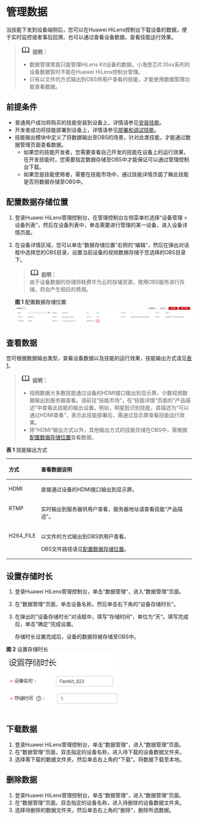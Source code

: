 # 管理数据<a name="hilens_02_0041"></a>

当技能下发到设备端侧后，您可以在Huawei HiLens控制台下载设备的数据，便于实时监控或者事后回溯，也可以通过查看设备数据，查看技能运行效果。

>![](public_sys-resources/icon-note.gif) **说明：**   
>-   数据管理里面只能管理HiLens Kit设备的数据。小海思芯片35xx系列的设备数据暂时不能在Huawei HiLens控制台管理。  
>-   只有以文件的方式输出到OBS供用户查看的技能，才能使用数据管理功能查看数据。  

## 前提条件<a name="zh-cn_topic_0149301488_section185194333156"></a>

-   普通用户成功将购买的技能安装到设备上，详情请参见[安装技能](安装技能.md)。
-   开发者成功将技能部署到设备上，详情请参见[部署和调试技能](部署和调试技能.md)。
-   技能输出模块中定义了将数据输出至OBS的场景，针对此类技能，才能通过数据管理页面查看数据。
    -   如果您的技能开发者，您需要查看自己开发的技能在设备上的运行效果，在开发技能时，您需要指定数据存储至OBS中才能保证可以通过管理控制台下载。
    -   如果您是技能使用者，需要在技能市场中，通过技能详情页面了解此技能是否将数据存储至OBS中。


## 配置数据存储位置<a name="section62758120211"></a>

1.  登录Huawei HiLens管理控制台，在管理控制台左侧菜单栏选择“设备管理 \>设备列表“，然后在设备列表中，单击需要进行管理的某一设备，进入设备详情页面。
2.  在设备详情区域，您可以单击“数据存储位置“右侧的“编辑“，然后在弹出对话框中选择您的OBS目录，设置当前设备的视频数据存储于您选择的OBS目录下。

    >![](public_sys-resources/icon-note.gif) **说明：**   
    >由于设备数据的存储将耗费华为云的存储资源，使用OBS服务进行存储，将会产生相应的费用。  

    **图 1**  配置数据存储位置<a name="fig18262105118223"></a>  
    ![](figures/配置数据存储位置.png "配置数据存储位置")


## 查看数据<a name="zh-cn_topic_0149301488_section088511555413"></a>

您可根据数据输出类型，查看设备数据以及技能的运行效果，技能输出方式请见[表1](#table125984955416)。

>![](public_sys-resources/icon-note.gif) **说明：**   
>-   视频数据大多数技能通过设备的HDMI接口输出到显示屏，少数视频数据输出到服务器查看。请前往“技能市场“，在“技能详情“页面的“产品描述“中查看此技能的输出设置。例如，明星脸识别技能，其描述为“可以通过HDMI查看”，表示此技能部署后，需通过显示屏查看技能运行效果。  
>-   除“HDMI“输出方式以外，其他输出方式的技能存储在OBS中，需根据[配置数据存储位置](#section62758120211)查看数据。  

**表 1**  技能输出方式

<a name="table125984955416"></a>
<table><thead align="left"><tr id="row166023965415"><th class="cellrowborder" valign="top" width="17.419999999999998%" id="mcps1.2.3.1.1"><p id="p2060210910544"><a name="p2060210910544"></a><a name="p2060210910544"></a>方式</p>
</th>
<th class="cellrowborder" valign="top" width="82.58%" id="mcps1.2.3.1.2"><p id="p1060219910544"><a name="p1060219910544"></a><a name="p1060219910544"></a>查看数据说明</p>
</th>
</tr>
</thead>
<tbody><tr id="row146026910544"><td class="cellrowborder" valign="top" width="17.419999999999998%" headers="mcps1.2.3.1.1 "><p id="p106026915418"><a name="p106026915418"></a><a name="p106026915418"></a>HDMI</p>
</td>
<td class="cellrowborder" valign="top" width="82.58%" headers="mcps1.2.3.1.2 "><p id="p14386171211559"><a name="p14386171211559"></a><a name="p14386171211559"></a>直接通过设备的HDMI接口输出到显示屏。</p>
</td>
</tr>
<tr id="row126028913541"><td class="cellrowborder" valign="top" width="17.419999999999998%" headers="mcps1.2.3.1.1 "><p id="p146021695543"><a name="p146021695543"></a><a name="p146021695543"></a>RTMP</p>
</td>
<td class="cellrowborder" valign="top" width="82.58%" headers="mcps1.2.3.1.2 "><p id="p46011855518"><a name="p46011855518"></a><a name="p46011855518"></a>实时输出到服务器供用户查看，服务器地址请查看技能<span class="parmname" id="parmname67391240165617"><a name="parmname67391240165617"></a><a name="parmname67391240165617"></a>“产品描述”</span>。</p>
</td>
</tr>
<tr id="row06028917543"><td class="cellrowborder" valign="top" width="17.419999999999998%" headers="mcps1.2.3.1.1 "><p id="p1060216917541"><a name="p1060216917541"></a><a name="p1060216917541"></a>H264_FILE</p>
</td>
<td class="cellrowborder" valign="top" width="82.58%" headers="mcps1.2.3.1.2 "><p id="p2693246181212"><a name="p2693246181212"></a><a name="p2693246181212"></a>以文件的方式输出到OBS供用户查看。</p>
<p id="p1860211912540"><a name="p1860211912540"></a><a name="p1860211912540"></a>OBS文件路径请见<a href="#section62758120211">配置数据存储位置</a>。</p>
</td>
</tr>
</tbody>
</table>

## 设置存储时长<a name="zh-cn_topic_0149301488_section2803174642411"></a>

1.  登录Huawei HiLens管理控制台，单击“数据管理“，进入“数据管理“页面。
2.  在“数据管理“页面，单击设备名称，然后单击右下角的“设备存储时长“。
3.  在弹出的“设备存储时长“对话框中，填写“存储时间“，单位为“天“。填写完成后，单击“确定“完成设置。

    存储时长设置完成后，设备的数据将被存储至OBS中。


**图 2**  设置存储时长<a name="zh-cn_topic_0149301488_fig22859348354"></a>  
![](figures/设置存储时长.png "设置存储时长")

## 下载数据<a name="zh-cn_topic_0149301488_section15653254182414"></a>

1.  登录Huawei HiLens管理控制台，单击“数据管理“，进入“数据管理“页面。
2.  在“数据管理“页面，双击指定的设备名称，进入待下载的设备数据文件夹。
3.  选择需下载的数据文件夹，然后单击右上角的“下载“。将数据下载至本地。

## 删除数据<a name="zh-cn_topic_0149301488_section1980025813240"></a>

1.  登录Huawei HiLens管理控制台，单击“数据管理“，进入“数据管理“页面。
2.  在“数据管理“页面，双击指定的设备名称，进入待删除的设备数据文件夹。
3.  选择待删除的数据文件夹，然后单击右上角的“删除“，删除所选数据。

